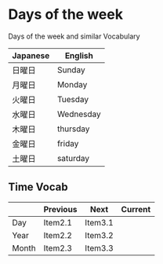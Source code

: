 # Days of the week

Days of the week and similar Vocabulary

| Japanese   | English    |
|--------------- | --------------- |
| 日曜日      | Sunday    |
| 月曜日 | Monday |
| 火曜日　| Tuesday |
| 水曜日   | Wednesday|
| 木曜日　| thursday |
| 金曜日　| friday |
| 土曜日　| saturday |

## Time Vocab 
|     |       Previous    | Next    | Current | 
| --         | --  | -- | -- | 
| Day    | Item2.1    | Item3.1    | |
| Year   | Item2.2    | Item3.2    | | 
| Month   | Item2.3   | Item3.3   |

